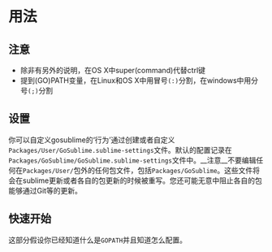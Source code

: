 # 用法

## 注意  
+ 除非有另外的说明，在OS X中super(command)代替ctrl键  
+ 提到(GO)PATH变量，在Linux和OS X中用冒号`(:)`分割，在windows中用分号`(;)`分割 
 
## 设置

你可以自定义gosublime的‘行为’通过创建或者自定义`Packages/User/GoSublime.sublime-settings`文件。默认的配置记录在`Packages/GoSublime/GoSublime.sublime-settings`文件中。__注意__不要编辑任何在`Packages/User/`包外的任何包文件，包括`Packages/GoSublime`。这些文件将会在sublime更新或者各自的包更新的时候被重写。您还可能无意中阻止各自的包能够通过Git等的更新。
## 快速开始
这部分假设你已经知道什么是`GOPATH`并且知道怎么配置。  

